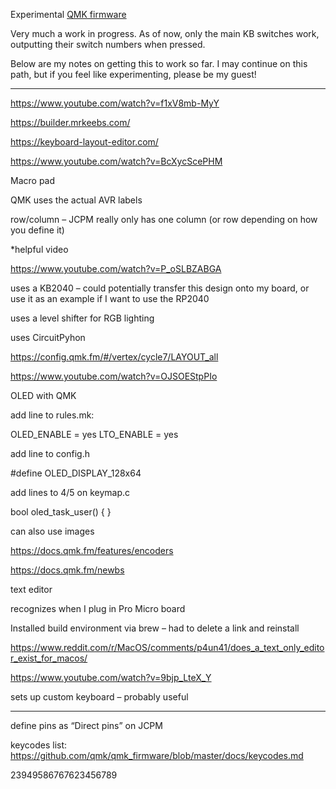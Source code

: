 Experimental [QMK firmware]([url](https://qmk.fm/))

Very much a work in progress. As of now, only the main KB switches work, outputting their switch numbers when pressed.

Below are my notes on getting this to work so far. I may continue on this path, but if you feel like experimenting, please be my guest!

-----------------------------------------------------------

https://www.youtube.com/watch?v=f1xV8mb-MyY

https://builder.mrkeebs.com/

https://keyboard-layout-editor.com/

https://www.youtube.com/watch?v=BcXycScePHM

Macro pad

QMK uses the actual AVR labels

row/column – JCPM really only has one column (or row depending on how you define it)

*helpful video


https://www.youtube.com/watch?v=P_oSLBZABGA

uses a KB2040 – could potentially transfer this design onto my board, or use it as an example if I want to use the RP2040

uses a level shifter for RGB lighting

uses CircuitPyhon

https://config.qmk.fm/#/vertex/cycle7/LAYOUT_all


https://www.youtube.com/watch?v=OJSOEStpPIo

OLED with QMK

add line to rules.mk: 

OLED_ENABLE = yes
LTO_ENABLE = yes

add line to config.h

#define OLED_DISPLAY_128x64

add lines to 4/5 on keymap.c

bool oled_task_user() {
}

can also use images

https://docs.qmk.fm/features/encoders

https://docs.qmk.fm/newbs

text editor



recognizes when I plug in Pro Micro board

Installed build environment via brew – had to delete a link and reinstall






https://www.reddit.com/r/MacOS/comments/p4un41/does_a_text_only_editor_exist_for_macos/

https://www.youtube.com/watch?v=9bjp_LteX_Y

sets up custom keyboard – probably useful



---------------------------
define pins as “Direct pins” on JCPM

keycodes list: https://github.com/qmk/qmk_firmware/blob/master/docs/keycodes.md

23949586767623456789
